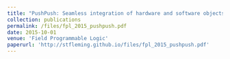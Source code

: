```yaml
---
title: "PushPush: Seamless integration of hardware and software objects via function calls over AXI"
collection: publications
permalink: /files/fpl_2015_pushpush.pdf
date: 2015-10-01
venue: 'Field Programmable Logic'
paperurl: 'http://stfleming.github.io/files/fpl_2015_pushpush.pdf'
---
```

